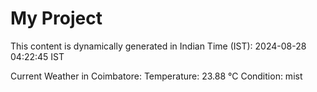 # My Project

This content is dynamically generated in Indian Time (IST): 2024-08-28 04:22:45 IST


Current Weather in Coimbatore:
Temperature: 23.88 °C
Condition: mist
